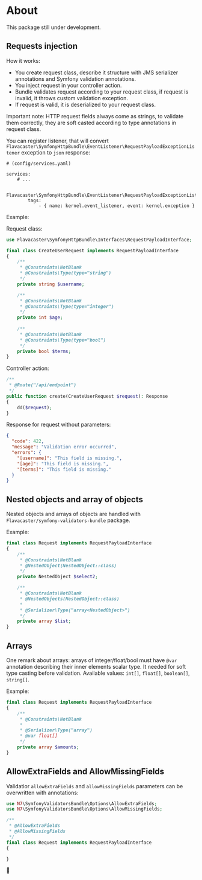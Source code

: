 # About

This package still under development.

## Requests injection

How it works:
- You create request class, describe it structure with JMS serializer annotations
  and Symfony validation annotations.
- You inject request in your controller action.
- Bundle validates request according to your request class, if request is invalid, it throws
  custom validation exception.
- If request is valid, it is deserialized to your request class.

Important note: HTTP request fields always come as strings, to validate them correctly, they are soft
casted according to type annotations in request class.

You can register listener, that will convert
`Flavacaster\SymfonyHttpBundle\EventListener\RequestPayloadExceptionListener` exception to `json` response:

```
# (config/services.yaml)

services:
    # ...
    
    Flavacaster\SymfonyHttpBundle\EventListener\RequestPayloadExceptionListener:
        tags:
            - { name: kernel.event_listener, event: kernel.exception }
```

Example:

Request class:

```php
use Flavacaster\SymfonyHttpBundle\Interfaces\RequestPayloadInterface;

final class CreateUserRequest implements RequestPayloadInterface
{
    /**
     * @Constraints\NotBlank
     * @Constraints\Type(type="string")
     */
    private string $username;

    /**
     * @Constraints\NotBlank
     * @Constraints\Type(type="integer")
     */
    private int $age;
    
    /**
     * @Constraints\NotBlank
     * @Constraints\Type(type="bool")
     */
    private bool $terms;
}
```

Controller action:

```php
/**
 * @Route("/api/endpoint")
 */
public function create(CreateUserRequest $request): Response
{
    dd($request);
}
```

Response for request without parameters:

```json
{
  "code": 422,
  "message": "Validation error occurred",
  "errors": {
    "[username]": "This field is missing.",
    "[age]": "This field is missing.",
    "[terms]": "This field is missing."
  }
}
```

## Nested objects and array of objects

Nested objects and arrays of objects are handled with `Flavacaster/symfony-validators-bundle` package.

Example:

```php
final class Request implements RequestPayloadInterface
{
    /**
     * @Constraints\NotBlank
     * @NestedObject(NestedObject::class)
     */
    private NestedObject $select2;

    /**
     * @Constraints\NotBlank
     * @NestedObjects(NestedObject::class)
     *
     * @Serializer\Type("array<NestedObject>")
     */
    private array $list;
}
```

## Arrays

One remark about arrays: arrays of integer/float/bool must have `@var` annotation describing their inner
elements scalar type. It needed for soft type casting before validation. Available values: `int[]`,
`float[]`, `boolean[]`, `string[]`.

Example:

```php
final class Request implements RequestPayloadInterface
{
    /**
     * @Constraints\NotBlank
     *
     * @Serializer\Type("array")
     * @var float[]
     */
    private array $amounts;
}
```

## AllowExtraFields and AllowMissingFields

Validatior `allowExtraFields` and `allowMissingFields` parameters can be overwritten with annotations:

```php
use N7\SymfonyValidatorsBundle\Options\AllowExtraFields;
use N7\SymfonyValidatorsBundle\Options\AllowMissingFields;

/**
 * @AllowExtraFields
 * @AllowMissingFields
 */
final class Request implements RequestPayloadInterface
{

}
```

🥔
